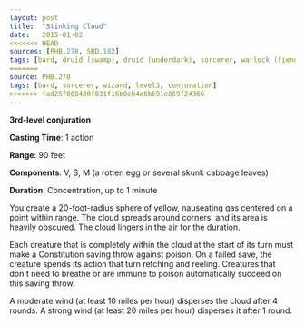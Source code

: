 ```yaml
---
layout: post
title:  "Stinking Cloud"
date:   2015-01-02
<<<<<<< HEAD
sources: [PHB.278, SRD.182]
tags: [bard, druid (swamp), druid (underdark), sorcerer, warlock (fiend), wizard, level3, conjuration]
=======
source: PHB.278
tags: [bard, sorcerer, wizard, level3, conjuration]
>>>>>>> fad25f008430f031f16b0eb4a6b691e869f24366
---
```


**3rd-level conjuration**

**Casting Time**: 1 action

**Range**: 90 feet

**Components**: V, S, M (a rotten egg or several skunk cabbage leaves)

**Duration**: Concentration, up to 1 minute

You create a 20-foot-radius sphere of yellow, nauseating gas centered on a point within range. The cloud spreads around corners, and its area is heavily obscured. The cloud lingers in the air for the duration.

Each creature that is completely within the cloud at the start of its turn must make a Constitution saving throw against poison. On a failed save, the creature spends its action that turn retching and reeling. Creatures that don't need to breathe or are immune to poison automatically succeed on this saving throw.

A moderate wind (at least 10 miles per hour) disperses the cloud after 4 rounds. A strong wind (at least 20 miles per hour) disperses it after 1 round.
